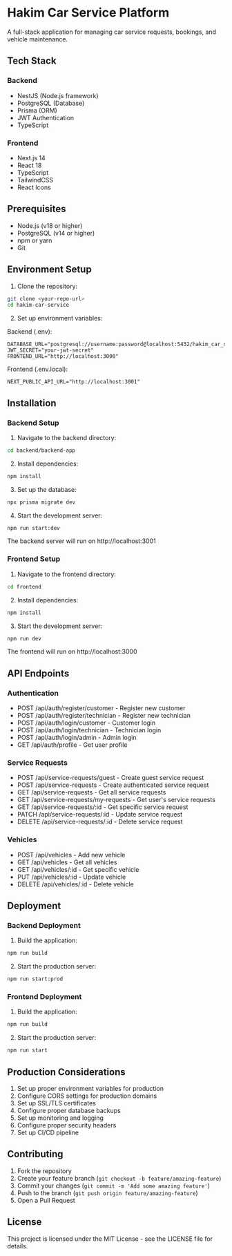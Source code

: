 # Hakim Car Service Platform

A full-stack application for managing car service requests, bookings, and vehicle maintenance.

## Tech Stack

### Backend
- NestJS (Node.js framework)
- PostgreSQL (Database)
- Prisma (ORM)
- JWT Authentication
- TypeScript

### Frontend
- Next.js 14
- React 18
- TypeScript
- TailwindCSS
- React Icons

## Prerequisites

- Node.js (v18 or higher)
- PostgreSQL (v14 or higher)
- npm or yarn
- Git

## Environment Setup

1. Clone the repository:
```bash
git clone <your-repo-url>
cd hakim-car-service
```

2. Set up environment variables:

Backend (.env):
```env
DATABASE_URL="postgresql://username:password@localhost:5432/hakim_car_service"
JWT_SECRET="your-jwt-secret"
FRONTEND_URL="http://localhost:3000"
```

Frontend (.env.local):
```env
NEXT_PUBLIC_API_URL="http://localhost:3001"
```

## Installation

### Backend Setup

1. Navigate to the backend directory:
```bash
cd backend/backend-app
```

2. Install dependencies:
```bash
npm install
```

3. Set up the database:
```bash
npx prisma migrate dev
```

4. Start the development server:
```bash
npm run start:dev
```

The backend server will run on http://localhost:3001

### Frontend Setup

1. Navigate to the frontend directory:
```bash
cd frontend
```

2. Install dependencies:
```bash
npm install
```

3. Start the development server:
```bash
npm run dev
```

The frontend will run on http://localhost:3000

## API Endpoints

### Authentication
- POST /api/auth/register/customer - Register new customer
- POST /api/auth/register/technician - Register new technician
- POST /api/auth/login/customer - Customer login
- POST /api/auth/login/technician - Technician login
- POST /api/auth/login/admin - Admin login
- GET /api/auth/profile - Get user profile

### Service Requests
- POST /api/service-requests/guest - Create guest service request
- POST /api/service-requests - Create authenticated service request
- GET /api/service-requests - Get all service requests
- GET /api/service-requests/my-requests - Get user's service requests
- GET /api/service-requests/:id - Get specific service request
- PATCH /api/service-requests/:id - Update service request
- DELETE /api/service-requests/:id - Delete service request

### Vehicles
- POST /api/vehicles - Add new vehicle
- GET /api/vehicles - Get all vehicles
- GET /api/vehicles/:id - Get specific vehicle
- PUT /api/vehicles/:id - Update vehicle
- DELETE /api/vehicles/:id - Delete vehicle

## Deployment

### Backend Deployment

1. Build the application:
```bash
npm run build
```

2. Start the production server:
```bash
npm run start:prod
```

### Frontend Deployment

1. Build the application:
```bash
npm run build
```

2. Start the production server:
```bash
npm run start
```

## Production Considerations

1. Set up proper environment variables for production
2. Configure CORS settings for production domains
3. Set up SSL/TLS certificates
4. Configure proper database backups
5. Set up monitoring and logging
6. Configure proper security headers
7. Set up CI/CD pipeline

## Contributing

1. Fork the repository
2. Create your feature branch (`git checkout -b feature/amazing-feature`)
3. Commit your changes (`git commit -m 'Add some amazing feature'`)
4. Push to the branch (`git push origin feature/amazing-feature`)
5. Open a Pull Request

## License

This project is licensed under the MIT License - see the LICENSE file for details.
